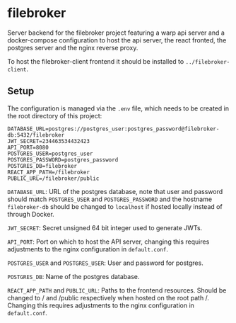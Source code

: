 # filebroker

Server backend for the filebroker project featuring a warp api server and a docker-compose configuration to host
the api server, the react fronted, the postgres server and the nginx reverse proxy.

To host the filebroker-client frontend it should be installed to `../filebroker-client`.

## Setup

The configuration is managed via the `.env` file, which needs to be created in the root directory of this project:
```text
DATABASE_URL=postgres://postgres_user:postgres_password@filebroker-db:5432/filebroker
JWT_SECRET=234463534432423
API_PORT=8080
POSTGRES_USER=postgres_user
POSTGRES_PASSWORD=postgres_password
POSTGRES_DB=filebroker
REACT_APP_PATH=/filebroker
PUBLIC_URL=/filebroker/public
```
`DATABASE_URL`: URL of the postgres database, note that user and password should match `POSTGRES_USER` and `POSTGRES_PASSWORD`
and the hostname `filebroker-db` should be changed to `localhost` if hosted locally instead of through Docker.

`JWT_SECRET`: Secret unsigned 64 bit integer used to generate JWTs.

`API_PORT`: Port on which to host the API server, changing this requires adjustments to the nginx configuration in `default.conf`.

`POSTGRES_USER` and `POSTGRES_USER`: User and password for postgres.

`POSTGRES_DB`: Name of the postgres database.

`REACT_APP_PATH` and `PUBLIC_URL`: Paths to the frontend resources. Should be changed to / and /public respectively when
hosted on the root path /. Changing this requires adjustments to the nginx configuration in `default.conf`.
